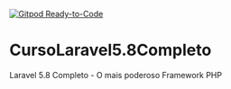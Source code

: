 [![Gitpod Ready-to-Code](https://img.shields.io/badge/Gitpod-Ready--to--Code-blue?logo=gitpod)](https://gitpod.io/#https://github.com/lucas-santana/Curso-Laravel-5.8-Completo) 

# CursoLaravel5.8Completo
Laravel 5.8 Completo - O mais poderoso Framework PHP
